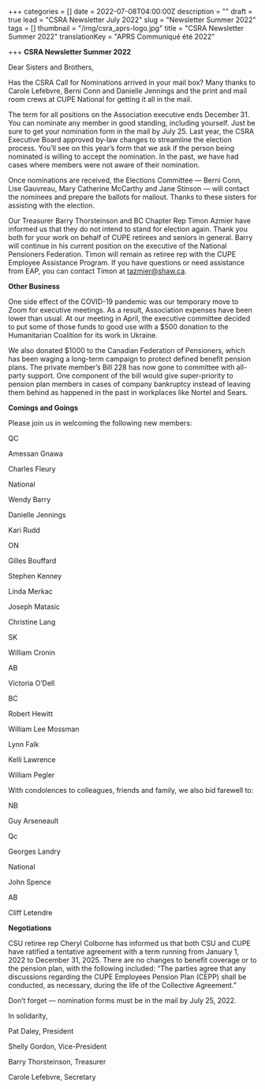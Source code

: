 +++
categories = []
date = 2022-07-08T04:00:00Z
description = ""
draft = true
lead = "CSRA Newsletter July 2022"
slug = "Newsletter Summer 2022"
tags = []
thumbnail = "/img/csra_aprs-logo.jpg"
title = "CSRA Newsletter Summer 2022"
translationKey = "APRS Communiqué été 2022"

+++
**CSRA Newsletter Summer 2022**

Dear Sisters and Brothers,

Has the CSRA Call for Nominations arrived in your mail box? Many thanks to Carole Lefebvre, Berni Conn and Danielle Jennings and the print and mail room crews at CUPE National for getting it all in the mail.

The term for all positions on the Association executive ends December 31. You can nominate any member in good standing, including yourself. Just be sure to get your nomination form in the mail by July 25. Last year, the CSRA Executive Board approved by-law changes to streamline the election process. You’ll see on this year’s form that we ask if the person being nominated is willing to accept the nomination. In the past, we have had cases where members were not aware of their nomination.

Once nominations are received, the Elections Committee — Berni Conn, Lise Gauvreau, Mary Catherine McCarthy and Jane Stinson — will contact the nominees and prepare the ballots for mailout. Thanks to these sisters for assisting with the election.

Our Treasurer Barry Thorsteinson and BC Chapter Rep Timon Azmier have informed us that they do not intend to stand for election again. Thank you both for your work on behalf of CUPE retirees and seniors in general. Barry will continue in his current position on the executive of the National Pensioners Federation. Timon will remain as retiree rep with the CUPE Employee Assistance Program. If you have questions or need assistance from EAP, you can contact Timon at [tazmier@shaw.ca](mailto:tazmier@shaw.ca).

**Other Business**

One side effect of the COVID-19 pandemic was our temporary move to Zoom for executive meetings. As a result, Association expenses have been lower than usual. At our meeting in April, the executive committee decided to put some of those funds to good use with a $500 donation to the Humanitarian Coalition for its work in Ukraine.

We also donated $1000 to the Canadian Federation of Pensioners, which has been waging a long-term campaign to protect defined benefit pension plans. The private member’s Bill 228 has now gone to committee with all-party support. One component of the bill would give super-priority to pension plan members in cases of company bankruptcy instead of leaving them behind as happened in the past in workplaces like Nortel and Sears.

**Comings and Goings**

Please join us in welcoming the following new members:

QC

Amessan Gnawa

Charles Fleury

National

Wendy Barry

Danielle Jennings

Kari Rudd

ON

Gilles Bouffard

Stephen Kenney

Linda Merkac

Joseph Matasic

Christine Lang

SK

William Cronin

AB

Victoria O’Dell

BC

Robert Hewitt

William Lee Mossman

Lynn Falk

Kelli Lawrence

William Pegler

With condolences to colleagues, friends and family, we also bid farewell to:

NB

Guy Arseneault

Qc

Georges Landry

National

John Spence

AB

Cliff Letendre

**Negotiations**

CSU retiree rep Cheryl Colborne has informed us that both CSU and CUPE have ratified a tentative agreement with a term running from January 1, 2022 to December 31, 2025. There are no changes to benefit coverage or to the pension plan, with the following included: “The parties agree that any discussions regarding the CUPE Employees Pension Plan (CEPP) shall be conducted, as necessary, during the life of the Collective Agreement.”

Don’t forget — nomination forms must be in the mail by July 25, 2022.

In solidarity,

Pat Daley, President

Shelly Gordon, Vice-President

Barry Thorsteinson, Treasurer

Carole Lefebvre, Secretary